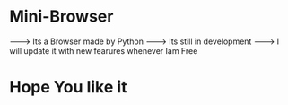 # Mini-Browser
---> Its a Browser made by Python
---> Its still in development
---> I will update it with new fearures whenever Iam Free
# Hope You like it
